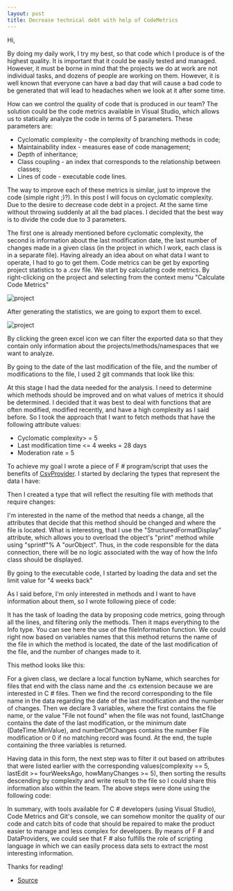 ```yaml
---
layout: post
title: Decrease technical debt with help of CodeMetrics
---
```


Hi,

By doing my daily work, I try my best, so that code which I produce is of the highest quality. It is important that it could be easily tested and managed. However, it must be borne in mind that the projects we do at work are not individual tasks, and dozens of people are working on them. However, it is well known that everyone can have a bad day that will cause a bad code to be generated that will lead to headaches when we look at it after some time.

How can we control the quality of code that is produced in our team? The solution could be the code metrics available in Visual Studio, which allows us to statically analyze the code in terms of 5 parameters.
These parameters are:

* Cyclomatic complexity - the complexity of branching methods in code;
* Maintainability index - measures ease of code management;
* Depth of inheritance;
* Class coupling - an index that corresponds to the relationship between classes;
* Lines of code - executable code lines.

The way to improve each of these metrics is similar, just to improve the code (simple right ;)?). In this post I will focus on cyclomatic complexity. Due to the desire to decrease code debt in a project. At the same time without throwing suddenly at all the bad places. I decided that the best way is to divide the code due to 3 parameters.

The first one is already mentioned before cyclomatic complexity, the second is information about the last modification date, the last number of changes made in a given class (in the project in which I work, each class is in a separate file).
Having already an idea about on what data I want to operate, I had to go to get them. Code metrics can be get by exporting project statistics to a .csv file. We start by calculating code metrics. By right-clicking on the project and selecting from the context menu "Calculate Code Metrics"

![project](https://mnie.github.com/img/2017-07-30CodeMetrics/run.jpg)

After generating the statistics, we are going to export them to excel.

![project](https://mnie.github.com/img/2017-07-30CodeMetrics/result.jpg)

By clicking the green excel icon we can filter the exported data so that they contain only information about the projects/methods/namespaces that we want to analyze.

By going to the date of the last modification of the file, and the number of modifications to the file, I used 2 git commands that look like this:

<script src="https://gist.github.com/MNie/91bd2beabbf872e9db34d1d7b96cf327.js"></script>

<script src="https://gist.github.com/MNie/e92a9570fd2154d7b6c04a45cb5fc841.js"></script>

At this stage I had the data needed for the analysis. I need to determine which methods should be improved and on what values of metrics it should be determined. I decided that it was best to deal with functions that are often modified, modified recently, and have a high complexity as I said before. So I took the approach that I want to fetch methods that have the following attribute values:

* Cyclomatic complexity> = 5
* Last modification time <= 4 weeks = 28 days
* Moderation rate = 5

To achieve my goal I wrote a piece of F # program/script that uses the benefits of [CsvProvider](http://fsharp.github.io/FSharp.Data/library/CsvProvider.html). I started by declaring the types that represent the data I have:

<script src="https://gist.github.com/MNie/ea7cd69e6bdf4fa3ef745aa35c766d11.js"></script>

Then I created a type that will reflect the resulting file with methods that require changes:

<script src="https://gist.github.com/MNie/89e086f0201b407df24cb2069e0ec5bb.js"></script>

I'm interested in the name of the method that needs a change, all the attributes that decide that this method should be changed and where the file is located. What is interesting, that I use the "StructuredFormatDisplay" attribute, which allows you to overload the object's "print" method while using "sprintf"% A "ourObject". Thus, in the code responsible for the data connection, there will be no logic associated with the way of how the Info class should be displayed.

By going to the executable code, I started by loading the data and set the limit value for "4 weeks back"

<script src="https://gist.github.com/MNie/cb94c28a04c7795541c0ed1cf8d5da43.js"></script>

As I said before, I'm only interested in methods and I want to have information about them, so I wrote following piece of code:

<script src="https://gist.github.com/MNie/16065ba51e795acab983a48b1acd500a.js"></script>

It has the task of loading the data by proposing code metrics, going through all the lines, and filtering only the methods. Then it maps everything to the Info type. You can see here the use of the fileInformation function. We could right now based on variables names that this method returns the name of the file in which the method is located, the date of the last modification of the file, and the number of changes made to it.

This method looks like this:

<script src="https://gist.github.com/MNie/a2599e4b2402a67e37724bd339be25f3.js"></script>

For a given class, we declare a local function byName, which searches for files that end with the class name and the .cs extension because we are interested in C # files. Then we find the record corresponding to the file name in the data regarding the date of the last modification and the number of changes. Then we declare 3 variables, where the first contains the file name, or the value "File not found" when the file was not found, lastChange contains the date of the last modification, or the minimum date (DateTime.MinValue), and numberOfChanges contains the number File modification or 0 if no matching record was found. At the end, the tuple containing the three variables is returned.

Having data in this form, the next step was to filter it out based on attributes that were listed earlier with the corresponding values ​​(complexity == 5, lastEdit >= fourWeeksAgo, howManyChanges >= 5), then sorting the results descending by complexity and write result to the file so I could share this information also within the team.
The above steps were done using the following code:

<script src="https://gist.github.com/MNie/be2210af500ef9b9e46c3802615c0263.js"></script>

In summary, with tools available for C # developers (using Visual Studio), Code Metrics and Git's console, we can somehow monitor the quality of our code and catch bits of code that should be repaired to make the product easier to manage and less complex for developers. By means of F # and DataProviders, we could see that F # also fulfills the role of scripting language in which we can easily process data sets to extract the most interesting information.

Thanks for reading!

* [Source](https://github.com/MNie/CodeMetrics)
